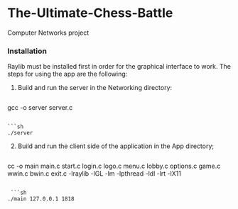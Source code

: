 # The-Ultimate-Chess-Battle
Computer Networks project

### Installation

Raylib must be installed first in order for the graphical interface to work. The steps for using the app are the following:

1. Build and run the server in the Networking directory:
   ```sh
  gcc -o server server.c
   ```
   
   ```sh
 ./server
   ```
2. Build and run the client side of the application in the App directory;
   ```sh
  cc -o main main.c start.c login.c logo.c menu.c lobby.c options.c game.c wwin.c bwin.c exit.c -lraylib -lGL -lm -lpthread -ldl -lrt -lX11
   ```
   
    ```sh
  ./main 127.0.0.1 1818
   ```
